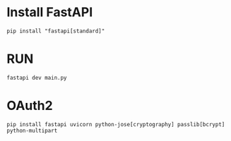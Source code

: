 # Install FastAPI
```
pip install "fastapi[standard]"
```


# RUN
```
fastapi dev main.py
```

# OAuth2
```
pip install fastapi uvicorn python-jose[cryptography] passlib[bcrypt] python-multipart

```